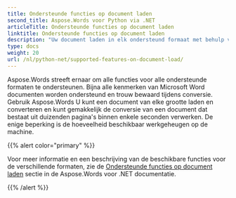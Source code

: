 ```yaml
---
title: Ondersteunde functies op document laden
second_title: Aspose.Words voor Python via .NET
articleTitle: Ondersteunde functies op document laden
linktitle: Ondersteunde functies op document laden
description: "Uw document laden in elk ondersteund formaat met behulp van Python. Importeer en converteer een document van elke grootte."
type: docs
weight: 20
url: /nl/python-net/supported-features-on-document-load/
---
```


Aspose.Words streeft ernaar om alle functies voor alle ondersteunde formaten te ondersteunen. Bijna alle kenmerken van Microsoft Word documenten worden ondersteund en trouw bewaard tijdens conversie. Gebruik Aspose.Words U kunt een document van elke grootte laden en converteren en kunt gemakkelijk de conversie van een document dat bestaat uit duizenden pagina's binnen enkele seconden verwerken. De enige beperking is de hoeveelheid beschikbaar werkgeheugen op de machine.

{{% alert color="primary" %}}

Voor meer informatie en een beschrijving van de beschikbare functies voor de verschillende formaten, zie de [Ondersteunde functies op document laden](/words/nl/net/supported-features-on-document-load/) sectie in de Aspose.Words voor .NET documentatie.

{{% /alert %}}